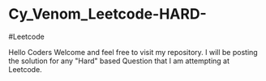 # Cy_Venom_Leetcode-HARD-
#Leetcode

Hello Coders Welcome and feel free to visit my repository. I will be posting the solution for any "Hard" based Question that I am attempting at Leetcode.
